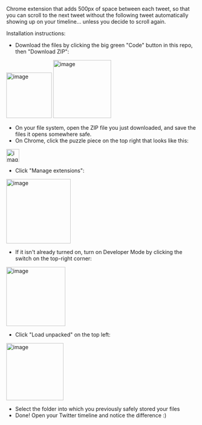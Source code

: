 Chrome extension that adds 500px of space between each tweet, so that you can scroll to the next tweet without the following tweet automatically showing up on your timeline... unless you decide to scroll again.

Installation instructions:
* Download the files by clicking the big green "Code" button in this repo, then "Download ZIP":
<img width="120" alt="image" src="https://github.com/user-attachments/assets/524191b7-c114-4d71-b0be-ec03dd95c6b6" />

<img width="153" alt="image" src="https://github.com/user-attachments/assets/c0735d72-17d5-4673-8483-4161a200103a" />

* On your file system, open the ZIP file you just downloaded, and save the files it opens somewhere safe.
* On Chrome, click the puzzle piece on the top right that looks like this:
<img width="34" alt="image" src="https://github.com/user-attachments/assets/04b0663b-a2eb-466d-a9ae-77df1d764c2a" />

* Click "Manage extensions":
<img width="170" alt="image" src="https://github.com/user-attachments/assets/e47be61a-605c-423c-b79b-d2031177cdfe" />

* If it isn't already turned on, turn on Developer Mode by clicking the switch on the top-right corner:
<img width="156" alt="image" src="https://github.com/user-attachments/assets/55ab5fc1-ff35-4bef-a35a-b35c83e2ac66" />

* Click "Load unpacked" on the top left:
<img width="151" alt="image" src="https://github.com/user-attachments/assets/872b2c91-2450-48c6-8850-0f2c3f52fcd7" />

* Select the folder into which you previously safely stored your files
* Done! Open your Twitter timeline and notice the difference :)
